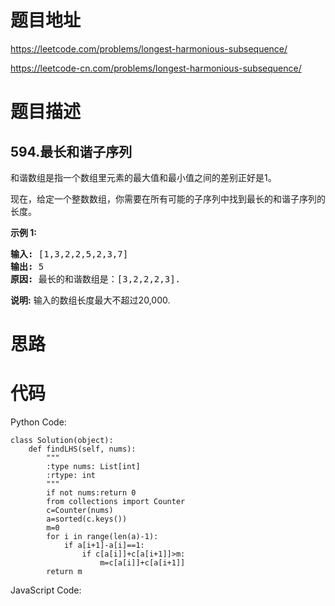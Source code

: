 # 题目地址
https://leetcode.com/problems/longest-harmonious-subsequence/

https://leetcode-cn.com/problems/longest-harmonious-subsequence/
# 题目描述
## 594.最长和谐子序列
<p>和谐数组是指一个数组里元素的最大值和最小值之间的差别正好是1。</p>

<p>现在，给定一个整数数组，你需要在所有可能的子序列中找到最长的和谐子序列的长度。</p>

<p><strong>示例 1:</strong></p>

<pre>
<strong>输入:</strong> [1,3,2,2,5,2,3,7]
<strong>输出:</strong> 5
<strong>原因:</strong> 最长的和谐数组是：[3,2,2,2,3].
</pre>

<p><strong>说明:</strong> 输入的数组长度最大不超过20,000.</p>

# 思路

# 代码
Python Code:

```
class Solution(object):
    def findLHS(self, nums):
        """
        :type nums: List[int]
        :rtype: int
        """
        if not nums:return 0
        from collections import Counter
        c=Counter(nums)
        a=sorted(c.keys())
        m=0
        for i in range(len(a)-1):
            if a[i+1]-a[i]==1:
                if c[a[i]]+c[a[i+1]]>m:
                    m=c[a[i]]+c[a[i+1]]
        return m
```
JavaScript Code:

```

```
